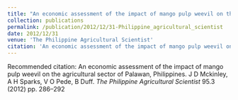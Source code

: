 ```yaml
---
title: "An economic assessment of the impact of mango pulp weevil on the agricultural sector of Palawan, Philippines"
collection: publications
permalink: /publication/2012/12/31-Philippine_agricultural_scientist
date: 2012/12/31
venue: 'The Philippine Agricultural Scientist'
citation: 'An economic assessment of the impact of mango pulp weevil on the agricultural sector of Palawan, Philippines. J D Mckinley, A H Sparks, V O Pede, B Duff. <i>The Philippine Agricultural Scientist</i> 95.3 (2012) pp. 286–292'
---
```

Recommended citation: An economic assessment of the impact of mango pulp weevil on the agricultural sector of Palawan, Philippines. J D Mckinley, A H Sparks, V O Pede, B Duff. <i>The Philippine Agricultural Scientist</i> 95.3 (2012) pp. 286–292